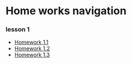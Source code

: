 
# Home works navigation 

### lesson 1 
- [Homework 1.1](HW1/hm1.1.html)
- [Homework 1.2](HW1/hm1.2.html)
- [Homework 1.3](HW1/hw1.3.html)
 